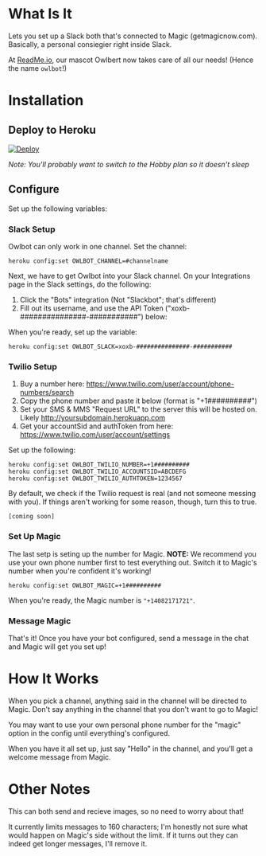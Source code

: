 # What Is It

Lets you set up a Slack both that's connected to Magic (getmagicnow.com). Basically, a personal consiegier right inside Slack.

At [ReadMe.io](http://readme.io), our mascot Owlbert now takes care of all our needs! (Hence the name `owlbot`!)

# Installation

## Deploy to Heroku

[![Deploy](https://www.herokucdn.com/deploy/button.svg)](https://heroku.com/deploy)

*Note: You'll probably want to switch to the Hobby plan so it doesn't sleep*

## Configure

Set up the following variables:

### Slack Setup

Owlbot can only work in one channel. Set the channel:

    heroku config:set OWLBOT_CHANNEL=#channelname

Next, we have to get Owlbot into your Slack channel. On your Integrations page in the Slack settings, do the following:

1. Click the "Bots" integration (Not "Slackbot"; that's different)
2. Fill out its username, and use the API Token ("xoxb-###############-###########") below:

When you're ready, set up the variable:

    heroku config:set OWLBOT_SLACK=xoxb-###############-###########

### Twilio Setup

1. Buy a number here: https://www.twilio.com/user/account/phone-numbers/search
2. Copy the phone number and paste it below (format is "+1##########")
3. Set your SMS & MMS "Request URL" to the server this will be hosted on. Likely http://yoursubdomain.herokuapp.com
4. Get your accountSid and authToken from here: https://www.twilio.com/user/account/settings

Set up the following:

    heroku config:set OWLBOT_TWILIO_NUMBER=+1##########
    heroku config:set OWLBOT_TWILIO_ACCOUNTSID=ABCDEFG
    heroku config:set OWLBOT_TWILIO_AUTHTOKEN=1234567

By default, we check if the Twilio request is real (and not someone messing with you). If things aren't working for some reason, though, turn this to true.

    [coming soon]

### Set Up Magic

The last setp is seting up the number for Magic. **NOTE:** We recommend you use your own phone number first to test everything out. Switch it to Magic's number when you're confident it's working!

    heroku config:set OWLBOT_MAGIC=+1##########

When you're ready, the Magic number is `"+14082171721"`.

### Message Magic

That's it! Once you have your bot configured, send a message in the chat and Magic will get you set up!

# How It Works

When you pick a channel, anything said in the channel will be directed to Magic. Don't say anything in the channel that you don't want to go to Magic!

You may want to use your own personal phone number for the "magic" option in the config until everything's configured.

When you have it all set up, just say "Hello" in the channel, and you'll get a welcome message from Magic.

# Other Notes

This can both send and recieve images, so no need to worry about that!

It currently limits messages to 160 characters; I'm honestly not sure what would happen on Magic's side without the limit. If it turns out they can indeed get longer messages, I'll remove it.

